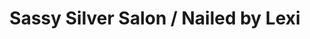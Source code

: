 ---
title: "Sassy Silver Salon / Nailed by Lexi"
url: /grand-junction/sassy-silver-salon-nailed-by-lexi/
shop: Kosmetik
---